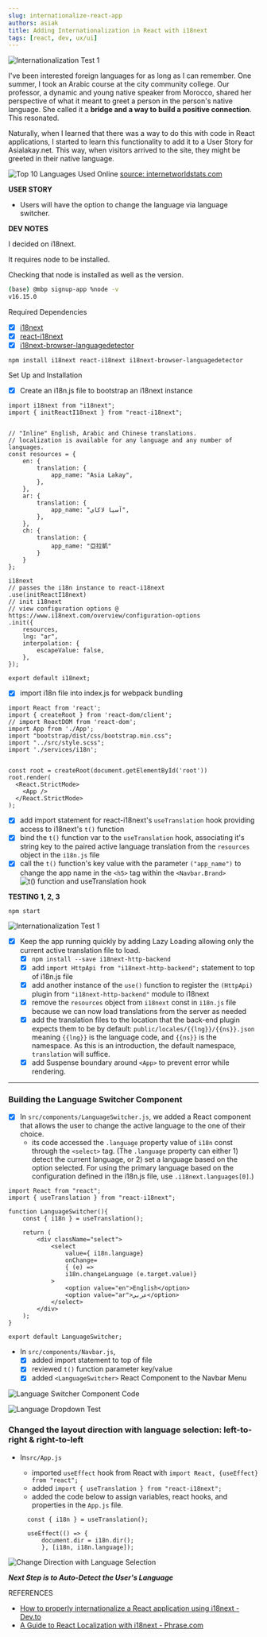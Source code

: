 ```yaml
---
slug: internationalize-react-app
authors: asiak
title: Adding Internationalization in React with i18next
tags: [react, dev, ux/ui]
---
```

![Internationalization Test 1](./i18next_test1.jpg)

I've been interested foreign languages for as long as I can remember. One summer, I took an Arabic course at the city community college. Our professor, a dynamic and young native speaker from Morocco, shared her perspective of what it meant to greet a person in the person's native language. She called it a **bridge and a way to build a positive connection**. This resonated. 
<!--truncate-->

Naturally, when I learned that there was a way to do this with code in React applications, I started to learn this functionality to add it to a User Story for Asialakay.net. This way, when visitors arrived to the site, they might be greeted in their native language. 

![Top 10 Languages Used Online](./top-10-internet-languages.jpg)
[source: internetworldstats.com](https://www.internetworldstats.com/stats7.htm)

**USER STORY**

- Users will have the option to change the language via language switcher. 



**DEV NOTES**

I decided on i18next. 

It requires node to be installed. 

Checking that node is installed as well as the version. 

```Bash
(base) @mbp signup-app %node -v
v16.15.0
```

Required Dependencies
- [x] [i18next](https://www.i18next.com/)
- [x] [react-i18next](https://react.i18next.com/)
- [x] [i18next-browser-languagedetector](https://github.com/i18next/i18next-browser-languageDetector)

`npm install i18next react-i18next i18next-browser-languagedetector`

Set Up and Installation
- [x] Create an i18n.js file to bootstrap an i18next instance

```JSX
import i18next from "i18next";
import { initReactI18next } from "react-i18next";


// "Inline" English, Arabic and Chinese translations. 
// localization is available for any language and any number of languages.
const resources = {
    en: {
        translation: {
            app_name: "Asia Lakay",
        },
    },
    ar: {
        translation: {
            app_name: "آسيا لاكاي",
        },
    },
    ch: {
        translation: {
            app_name: "亞拉凱"
        }
    }
};

i18next 
// passes the i18n instance to react-i18next
.use(initReactI18next)
// init i18next
// view configuration options @ https://www.i18next.com/overview/configuration-options
.init({
    resources,
    lng: "ar",
    interpolation: {
        escapeValue: false,
    },
});
   
export default i18next;
```

- [x] import i18n file into index.js for webpack bundling

```JSX
import React from 'react';
import { createRoot } from 'react-dom/client';
// import ReactDOM from 'react-dom';
import App from './App';
import "bootstrap/dist/css/bootstrap.min.css";
import "../src/style.scss";
import './services/i18n';


const root = createRoot(document.getElementById('root'))
root.render(
  <React.StrictMode>
    <App />
  </React.StrictMode>
);
```

- [x] add import statement for react-i18next's `useTranslation` hook providing access to i18next's `t()` function
- [x] bind the `t()` function var to the `useTranslation` hook, associating it's string key to the paired active language translation from the `resources` object in the `i18n.js` file
- [x] call the `t()` function's key value with the parameter `("app_name")`  to change the app name in the `<h5>` tag within the `<Navbar.Brand>` 
![t() function and useTranslation hook](./i18next_1.jpg)

**TESTING 1, 2, 3**

`npm start`

![Internationalization Test 1](./i18next_test1.jpg)

- [x] Keep the app running quickly by adding Lazy Loading allowing only the current active translation file to load. 
    - [x] `npm install --save i18next-http-backend`
    - [x] add `import HttpApi from "i18next-http-backend";` statement to top of i18n.js file
    - [x] add another instance of the `use()` function to register the `(HttpApi)` plugin from `"i18next-http-backend"` module to i18next 
    - [x] remove the `resources` object from `i18next` const in `i18n.js` file because we can now load translations from the server as needed
    - [x] add the translation files to the location that the back-end plugin expects them to be by default: `public/locales/{{lng}}/{{ns}}.json` meaning `{{lng}}` is the language code, and `{{ns}}` is the namespace. As this is an introduction, the default namespace, `translation` will suffice. 
    - [x] add Suspense boundary around `<App>` to prevent error while rendering.

***

### Building the Language Switcher Component ### 
- [x] In `src/components/LanguageSwitcher.js`, we added a React component that allows the user to change the active language to the one of their choice.  
    - its code accessed the `.language` property value of `i18n` const through the `<select>` tag. (The `.language` property can either 1) detect the current language, or 2) set a language based on the option selected. For using the primary language based on the configuration defined in the i18n.js file, use `.i18next.languages[0]`.)

```JSX
import React from "react";
import { useTranslation } from "react-i18next";

function LanguageSwitcher(){
    const { i18n } = useTranslation();

    return (
        <div className="select">
            <select
                value={ i18n.language}
                onChange=
                { (e) =>
                i18n.changeLanguage (e.target.value)}
            >
                <option value="en">English</option>
                <option value="ar">عربي</option>
            </select>
        </div>
    );
}

export default LanguageSwitcher;
```

- In `src/components/Navbar.js`, 
    - [x] added import statement to top of file
    - [x] reviewed `t()` function parameter key/value 
    - [x] added `<LanguageSwitcher>` React Component to the Navbar Menu

![Language Switcher Component Code](./Language_Switcher_Component.jpg)

![Language Dropdown Test](./language_dropdown_demo.gif)

### Changed the layout direction with language selection: left-to-right & right-to-left ###

- In`src/App.js`
    - imported `useEffect` hook from React with `import React, {useEffect} from "react";`
    - added `import { useTranslation } from "react-i18next";`
    - added the code below to assign variables, react hooks, and properties in the `App.js` file.

    ```JSX
      const { i18n } = useTranslation();
      
      useEffect(() => {
          document.dir = i18n.dir();
          }, [i18n, i18n.language]);
    ```

![Change Direction with Language Selection](./change-direction-i18n.gif)

***Next Step is to Auto-Detect the User's Language***

REFERENCES
- [How to properly internationalize a React application using i18next - Dev.to](https://dev.to/adrai/how-to-properly-internationalize-a-react-application-using-i18next-3hdb)
- [A Guide to React Localization with i18next - Phrase.com](https://phrase.com/blog/posts/localizing-react-apps-with-i18next/)